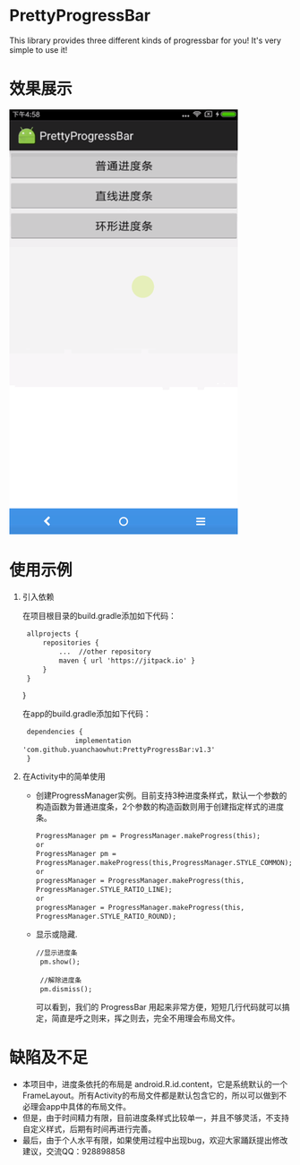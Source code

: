 # PrettyProgressBar
This library provides three different kinds of progressbar for you! It's very simple to use it!

# 效果展示
![效果展示](example.gif)

# 使用示例
1. 引入依赖

    在项目根目录的build.gradle添加如下代码：

        allprojects {
            repositories {
                ...  //other repository
                maven { url 'https://jitpack.io' }
            }
        }
    }

    在app的build.gradle添加如下代码：

        dependencies {
    	            implementation 'com.github.yuanchaowhut:PrettyProgressBar:v1.3'
    	}

2. 在Activity中的简单使用
   + 创建ProgressManager实例。目前支持3种进度条样式，默认一个参数的构造函数为普通进度条，2个参数的构造函数则用于创建指定样式的进度条。


         ProgressManager pm = ProgressManager.makeProgress(this);
         or
         ProgressManager pm = ProgressManager.makeProgress(this,ProgressManager.STYLE_COMMON);
         or
         progressManager = ProgressManager.makeProgress(this, ProgressManager.STYLE_RATIO_LINE);
         or
         progressManager = ProgressManager.makeProgress(this, ProgressManager.STYLE_RATIO_ROUND);
   + 显示或隐藏.

         //显示进度条
          pm.show();

          //解除进度条
          pm.dismiss();
     可以看到，我们的 ProgressBar 用起来非常方便，短短几行代码就可以搞定，简直是呼之则来，挥之则去，完全不用理会布局文件。

# 缺陷及不足
+ 本项目中，进度条依托的布局是 android.R.id.content，它是系统默认的一个 FrameLayout。所有Activity的布局文件都是默认包含它的，所以可以做到不必理会app中具体的布局文件。
+ 但是，由于时间精力有限，目前进度条样式比较单一，并且不够灵活，不支持自定义样式，后期有时间再进行完善。
+ 最后，由于个人水平有限，如果使用过程中出现bug，欢迎大家踊跃提出修改建议，交流QQ：928898858
